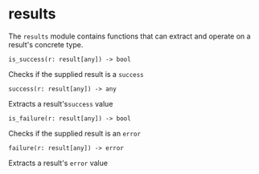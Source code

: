 # results

The `results` module contains functions that can extract and operate on a result's concrete type.

`is_success(r: result[any]) -> bool`

Checks if the supplied result is a `success`

`success(r: result[any]) -> any`

Extracts a result's`success` value

`is_failure(r: result[any]) -> bool`

Checks if the supplied result is an `error`

`failure(r: result[any]) -> error`

Extracts a result's `error` value